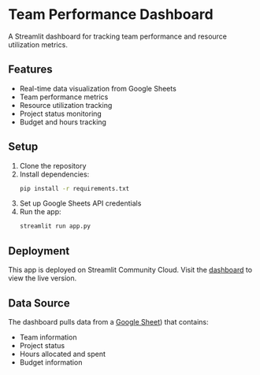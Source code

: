 # Team Performance Dashboard

A Streamlit dashboard for tracking team performance and resource utilization metrics.

## Features

- Real-time data visualization from Google Sheets
- Team performance metrics
- Resource utilization tracking
- Project status monitoring
- Budget and hours tracking

## Setup

1. Clone the repository
2. Install dependencies:
   ```bash
   pip install -r requirements.txt
   ```
3. Set up Google Sheets API credentials
4. Run the app:
   ```bash
   streamlit run app.py
   ```

## Deployment

This app is deployed on Streamlit Community Cloud. Visit the [dashboard](https://avishalyadav-team-performance.streamlit.app/) to view the live version.

## Data Source

The dashboard pulls data from a [Google Sheet](https://docs.google.com/spreadsheets/d/14C8o2dzUF5eUpUvjgzSlebpma0m-Zqh_tnOqD4JGGyY/edit?gid=0#gid=0)) that contains:
- Team information
- Project status
- Hours allocated and spent
- Budget information
